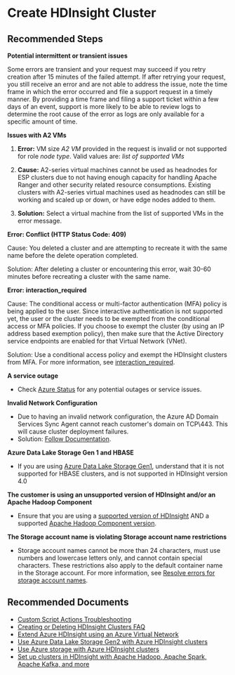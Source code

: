 <properties
    pageTitle="Create HDInsight Cluster"
    description="Common root causes for cluster creation issues"
    service="microsoft.hdinsight"
    resource="clusters"
    authors="jaserano, v-miegge"
    ms.author="jaserano"
    displayOrder=""
    selfHelpType="Generic"
    supportTopicIds="32681541"
    resourceTags=""
    productPesIds="15078"
    cloudEnvironments="public"
    articleId="hdinsight-create-cluster"
/>

# Create HDInsight Cluster

## **Recommended Steps**

**Potential intermittent or transient issues**

Some errors are transient and your request may succeed if you retry creation after 15 minutes of the failed attempt. If after retrying your request, you still receive an error and are not able to address the issue, note the time frame in which the error occurred and file a support request in a timely manner. By providing a time frame and filing a support ticket within a few days of an event, support is more likely to be able to review logs to determine the root cause of the error as logs are only available for a specific amount of time.

**Issues with A2 VMs**

1. **Error:** VM size *A2 VM* provided in the request is invalid or not supported for role *node type*. Valid values are: *list of supported VMs*

1. **Cause:** A2-series virtual machines cannot be used as headnodes for ESP clusters due to not having enough capacity for handling Apache Ranger and other security related resource consumptions. Existing clusters with A2-series virtual machines used as headnodes can still be working and scaled up or down, or have edge nodes added to them.

1. **Solution:** Select a virtual machine from the list of supported VMs in the error message. 

**Error: Conflict (HTTP Status Code: 409)**

Cause: You deleted a cluster and are attempting to recreate it with the same name before the delete operation completed.

Solution: After deleting a cluster or encountering this error, wait 30-60 minutes before recreating a cluster with the same name.

**Error: interaction_required**

Cause: The conditional access or multi-factor authentication (MFA) policy is being applied to the user. Since interactive authentication is not supported yet, the user or the cluster needs to be exempted from the conditional access or MFA policies. If you choose to exempt the cluster (by using  an IP address based exemption policy), then make sure that the Active Directory service endpoints are enabled for that Virtual Network (VNet).

Solution: Use a conditional access policy and exempt the HDInsight clusters from MFA. For more information, see [interaction_required](https://docs.microsoft.com/azure/hdinsight/domain-joined/domain-joined-authentication-issues#interaction_required).

**A service outage**

* Check [Azure Status](https://status.azure.com/status) for any potential outages or service issues.

**Invalid Network Configuration**

* Due to having an invalid network configuration, the Azure AD Domain Services Sync Agent cannot reach customer's domain on TCP\443. This will cause cluster deployment failures.
* Solution:  [Follow Documentation](https://docs.microsoft.com/azure/active-directory-domain-services/synchronization).

**Azure Data Lake Storage Gen 1 and HBASE**

* If you are using [Azure Data Lake Storage Gen1](https://docs.microsoft.com/azure/hdinsight/hdinsight-hadoop-use-data-lake-store), understand that it is not supported for HBASE clusters, and is not supported in HDInsight version 4.0

**The customer is using an unsupported version of HDInsight and/or an Apache Hadoop Component**

* Ensure that you are using a [supported version of HDInsight](https://docs.microsoft.com/azure/hdinsight/hdinsight-component-versioning#supported-hdinsight-versions) AND a supported [Apache Hadoop Component version](https://docs.microsoft.com/azure/hdinsight/hdinsight-component-versioning#apache-hadoop-components-available-with-different-hdinsight-versions).

**The Storage account name is violating Storage account name restrictions**

* Storage account names cannot be more than 24 characters, must use numbers and lowercase letters only, and cannot contain special characters. These restrictions also apply to the default container name in the Storage account. For more information, see [Resolve errors for storage account names](https://docs.microsoft.com/azure/azure-resource-manager/resource-manager-storage-account-name-errors).


## **Recommended Documents**

* [Custom Script Actions Troubleshooting](https://docs.microsoft.com/azure/hdinsight/hdinsight-hadoop-customize-cluster-linux#troubleshooting)
* [Creating or Deleting HDInsight Clusters FAQ](https://docs.microsoft.com/azure/hdinsight/hdinsight-faq#creating-or-deleting-hdinsight-clusters)
* [Extend Azure HDInsight using an Azure Virtual Network](https://docs.microsoft.com/azure/hdinsight/hdinsight-extend-hadoop-virtual-network)<br>
* [Use Azure Data Lake Storage Gen2 with Azure HDInsight clusters](https://docs.microsoft.com/azure/hdinsight/hdinsight-hadoop-use-data-lake-storage-gen2)<br>
* [Use Azure storage with Azure HDInsight clusters](https://docs.microsoft.com/azure/hdinsight/hdinsight-hadoop-use-blob-storage)<br>
* [Set up clusters in HDInsight with Apache Hadoop, Apache Spark, Apache Kafka, and more](https://docs.microsoft.com/azure/hdinsight/hdinsight-hadoop-provision-linux-clusters)
